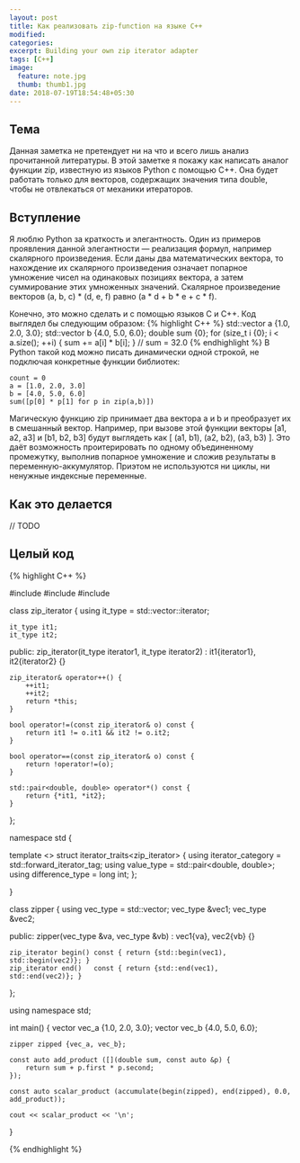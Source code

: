 ```yaml
---
layout: post
title: Как реализовать zip-function на языке C++
modified:
categories: 
excerpt: Building your own zip iterator adapter
tags: [C++]
image:
  feature: note.jpg
  thumb: thumb1.jpg
date: 2018-07-19T18:54:48+05:30
---
```

## Тема

Данная заметка не претендует ни на что и всего лишь анализ прочитанной литературы. В этой заметке я покажу как написать аналог функции zip, известную из языков Python с помощью C++. Она будет работать только для векторов, содержащих значения типа double, чтобы не отвлекаться от механики итераторов. 

## Вступление

Я люблю Python за краткость и элегантность. Один из примеров проявления данной элегантности — реализация формул, например скалярного произведения. Если даны два математических вектора, то нахождение их скалярного произведения означает попарное умножение чисел на одинаковых позициях вектора, а затем суммирование этих умноженных значений. Скалярное произведение векторов (a, b, c) * (d, e, f) равно (a * d + b * e + c * f).

 Конечно, это можно сделать и с помощью языков C и C++. Код выглядел бы следующим образом:
{% highlight C++ %}
std::vector<double> a {1.0, 2.0, 3.0};
std::vector<double> b {4.0, 5.0, 6.0};
double sum {0};
for (size_t i {0}; i < a.size(); ++i) {
sum += a[i] * b[i];
}
// sum = 32.0
{% endhighlight %}
В Python такой код можно писать динамически одной строкой, не подключая конкретные функции библиотек:

    count = 0
    a = [1.0, 2.0, 3.0]
    b = [4.0, 5.0, 6.0]
    sum([p[0] * p[1] for p in zip(a,b)])
 
 Магическую функцию zip принимает два вектора a и b и преобразует их в смешанный вектор. Например, при вызове этой функции векторы [a1, a2, a3] и [b1, b2, b3] будут выглядеть как [ (a1, b1), (a2, b2), (a3, b3) ]. Это даёт возможность проитерировать по одному объединенному промежутку, выполнив попарное умножение и сложив результаты в переменную-аккумулятор. Приэтом не используются ни циклы, ни ненужные индексные переменные.

## Как это делается
// TODO

## Целый код

{% highlight C++ %}

#include <iostream>
#include <vector>
#include <numeric>

class zip_iterator
{
    using it_type = std::vector<double>::iterator;

    it_type it1;
    it_type it2;

public:
    zip_iterator(it_type iterator1, it_type iterator2)
        : it1{iterator1}, it2{iterator2}
    {}

    zip_iterator& operator++() {
        ++it1;
        ++it2;
        return *this;
    }

    bool operator!=(const zip_iterator& o) const {
        return it1 != o.it1 && it2 != o.it2;
    }

    bool operator==(const zip_iterator& o) const {
        return !operator!=(o);
    }

    std::pair<double, double> operator*() const {
        return {*it1, *it2};
    }
};

namespace std {

template <>
struct iterator_traits<zip_iterator> {
    using iterator_category = std::forward_iterator_tag;
    using value_type = std::pair<double, double>;
    using difference_type = long int;
};

}

class zipper {
    using vec_type = std::vector<double>;
    vec_type &vec1;
    vec_type &vec2;

public:
    zipper(vec_type &va, vec_type &vb)
        : vec1{va}, vec2{vb}
    {}

    zip_iterator begin() const { return {std::begin(vec1), std::begin(vec2)}; }
    zip_iterator end()   const { return {std::end(vec1),   std::end(vec2)}; }
};

using namespace std;

int main()
{
    vector<double> vec_a {1.0, 2.0, 3.0};
    vector<double> vec_b {4.0, 5.0, 6.0};

    zipper zipped {vec_a, vec_b};

    const auto add_product ([](double sum, const auto &p) {
        return sum + p.first * p.second;
    });

    const auto scalar_product (accumulate(begin(zipped), end(zipped), 0.0, add_product));

    cout << scalar_product << '\n';
}
 
{% endhighlight %}
